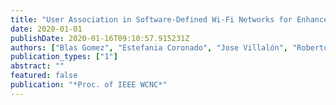 ```yaml
---
title: "User Association in Software-Defined Wi-Fi Networks for Enhanced Resource Allocation"
date: 2020-01-01
publishDate: 2020-01-16T09:10:57.915231Z
authors: ["Blas Gomez", "Estefania Coronado", "Jose Villalón", "Roberto Riggio", "Antonio Garrido"]
publication_types: ["1"]
abstract: ""
featured: false
publication: "*Proc. of IEEE WCNC*"
---
```



